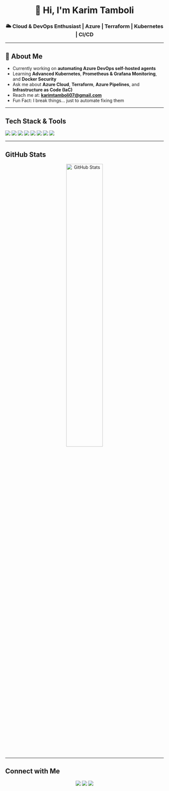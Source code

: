 <h1 align="center">🚀 Hi, I'm Karim Tamboli</h1>
<h3 align="center">🌥 Cloud & DevOps Enthusiast | Azure | Terraform | Kubernetes | CI/CD</h3>

---

## 🌟 About Me
-  Currently working on **automating Azure DevOps self-hosted agents**  
-  Learning **Advanced Kubernetes**, **Prometheus & Grafana Monitoring**, and **Docker Security**  
-  Ask me about **Azure Cloud**, **Terraform**, **Azure Pipelines**, and **Infrastructure as Code (IaC)**  
-  Reach me at: **[karimtamboli07@gmail.com](mailto:karimtamboli07@gmail.com)**  
-  Fun Fact: I break things… just to automate fixing them 

---

##  Tech Stack & Tools  
<p>
  <img src="https://img.shields.io/badge/Azure-0078D4?style=for-the-badge&logo=microsoftazure&logoColor=white"/>
  <img src="https://img.shields.io/badge/Terraform-623CE4?style=for-the-badge&logo=terraform&logoColor=white"/>
  <img src="https://img.shields.io/badge/Kubernetes-326CE5?style=for-the-badge&logo=kubernetes&logoColor=white"/>
  <img src="https://img.shields.io/badge/Docker-2496ED?style=for-the-badge&logo=docker&logoColor=white"/>
  <img src="https://img.shields.io/badge/Azure%20DevOps-0078D7?style=for-the-badge&logo=azuredevops&logoColor=white"/>
  <img src="https://img.shields.io/badge/Grafana-F46800?style=for-the-badge&logo=grafana&logoColor=white"/>
  <img src="https://img.shields.io/badge/Linux-FCC624?style=for-the-badge&logo=linux&logoColor=black"/>
  <img src="https://img.shields.io/badge/Bash-4EAA25?style=for-the-badge&logo=gnubash&logoColor=white"/>
</p>

---

##  GitHub Stats  
<p align="center">
  <img src="https://github-readme-stats.vercel.app/api?username=karimtamboli07&show_icons=true&theme=radical" alt="GitHub Stats" width="48%" />
</p>

---

##  Connect with Me  
<p align="center">
  <a href="https://linkedin.com/in/karimtamboli"><img src="https://img.shields.io/badge/LinkedIn-0077B5?style=for-the-badge&logo=linkedin&logoColor=white"/></a>
  <a href="mailto:karimtamboli07@gmail.com"><img src="https://img.shields.io/badge/Gmail-D14836?style=for-the-badge&logo=gmail&logoColor=white"/></a>
  <a href="https://github.com/karimtamboli07"><img src="https://img.shields.io/badge/GitHub-171515?style=for-the-badge&logo=github&logoColor=white"/></a>
</p>

